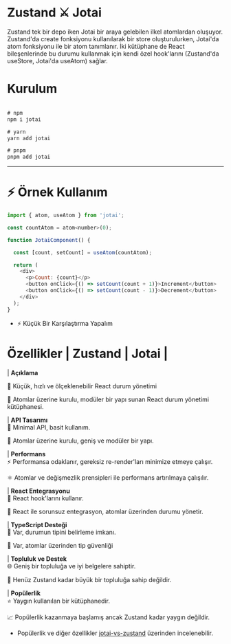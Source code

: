 
#  Zustand ⚔️ Jotai

Zustand tek bir depo iken Jotai bir araya gelebilen ilkel atomlardan oluşuyor. 
 Zustand'da create fonksiyonu kullanılarak bir store oluşturulurken, Jotai'da atom fonksiyonu ile bir atom tanımlanır. İki kütüphane de React bileşenlerinde bu durumu kullanmak için kendi özel hook'larını (Zustand'da useStore, Jotai'da useAtom) sağlar.


# Kurulum
```js

# npm
npm i jotai

# yarn
yarn add jotai

# pnpm
pnpm add jotai
```


---

# ⚡ Örnek Kullanım


```js
import { atom, useAtom } from 'jotai';

const countAtom = atom<number>(0);

function JotaiComponent() {

  const [count, setCount] = useAtom(countAtom);

  return (
    <div>
      <p>Count: {count}</p>
      <button onClick={() => setCount(count + 1)}>Increment</button>
      <button onClick={() => setCount(count - 1)}>Decrement</button>
    </div>
  );
}

```

* ⚡ Küçük Bir Karşılaştırma Yapalım

# Özellikler  | Zustand                           | Jotai                              |

| **Açıklama**

 🌟 Küçük, hızlı ve ölçeklenebilir React durum yönetimi  

 🌈 Atomlar üzerine kurulu, modüler bir yapı sunan React durum yönetimi kütüphanesi.

| **API Tasarımı**        
 🚀 Minimal API, basit kullanım.      

 🚀 Atomlar üzerine kurulu, geniş ve modüler bir yapı.

| **Performans**          
 ⚡  Performansa odaklanır, gereksiz re-render'ları minimize etmeye çalışır. 

 ⚛ Atomlar ve değişmezlik prensipleri ile performans artırılmaya çalışılır.

| **React Entegrasyonu**  
 🔗 React hook'larını kullanır.      

 🔄 React ile sorunsuz entegrasyon, atomlar üzerinden durumu yönetir.

| **TypeScript Desteği**  
 📝 Var, durumun tipini belirleme imkanı. 

 📝 Var, atomlar üzerinden tip güvenliği

| **Topluluk ve Destek**  
 🌐 Geniş bir topluluğa ve iyi belgelere sahiptir.  

 🌱 Henüz Zustand kadar büyük bir topluluğa sahip değildir.    

| **Popülerlik**          
 ⭐ Yaygın kullanılan bir kütüphanedir.

 📈 Popülerlik kazanmaya başlamış ancak Zustand kadar yaygın değildir.    


* Popülerlik ve diğer özellikler [jotai-vs-zustand](https://npmtrends.com/jotai-vs-zustand) üzerinden incelenebilir.